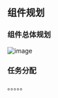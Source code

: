 ## 组件规划

### 组件总体规划

![image](https://github.com/SuperNeverMore/develop-guide/blob/master/docs/mission.png?raw=true)

### 任务分配

。。。。。